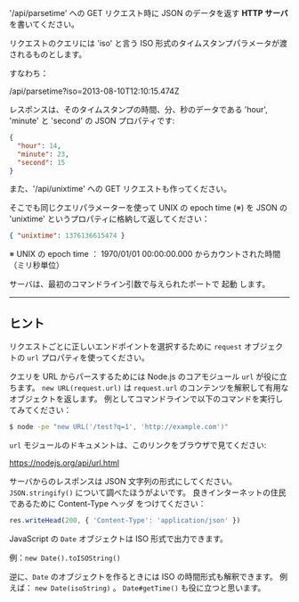 '/api/parsetime' への GET リクエスト時に JSON のデータを返す **HTTP サーバ** を書いてください。

リクエストのクエリには 'iso' と言う ISO 形式のタイムスタンプパラメータが渡されるものとします。

すなわち：

  /api/parsetime?iso=2013-08-10T12:10:15.474Z

レスポンスは、そのタイムスタンプの時間、分、秒のデータである 'hour', 'minute' と 'second' の JSON プロパティです:

```json
{
  "hour": 14,
  "minute": 23,
  "second": 15
}
```

また、'/api/unixtime' への GET リクエストも作ってください。

そこでも同じクエリパラメーターを使って UNIX の epoch time (※) を JSON の 'unixtime' というプロパティに格納して返してください：

```json
{ "unixtime": 1376136615474 }
```

※ UNIX の epoch time ： 1970/01/01 00:00:00.000 からカウントされた時間（ミリ秒単位）

サーバは、最初のコマンドライン引数で与えられたポートで 起動 します。

----------------------------------------------------------------------
## ヒント

リクエストごとに正しいエンドポイントを選択するために `request` オブジェクトの `url` プロパティを使ってください。

クエリを URL からパースするためには Node.js のコアモジュール `url` が役に立ちます。
`new URL(request.url)` は `request.url` のコンテンツを解釈して有用なオブジェクトを返します。
例としてコマンドラインで以下のコマンドを実行してみてください：

```sh
$ node -pe "new URL('/test?q=1', 'http://example.com')"
```

`url` モジュールのドキュメントは、このリンクをブラウザで見てください:

  https://nodejs.org/api/url.html

サーバからのレスポンスは JSON 文字列の形式にしてください。`JSON.stringify()` について調べたほうがよいです。
良きインターネットの住民であるために Content-Type ヘッダ をつけてください：

```js
res.writeHead(200, { 'Content-Type': 'application/json' })
```

JavaScript の `Date` オブジェクトは ISO 形式で出力できます。

例：`new Date().toISOString()`

逆に、`Date` のオブジェクトを作るときには ISO の時間形式も解釈できます。
例えば： `new Date(isoString)` 。 `Date#getTime()` も役に立つと思います。
